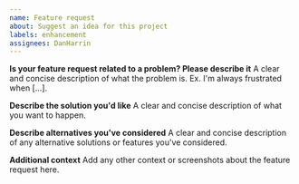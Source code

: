 ```yaml
---
name: Feature request
about: Suggest an idea for this project
labels: enhancement
assignees: DanHarrin
---
```


**Is your feature request related to a problem? Please describe it**
A clear and concise description of what the problem is. Ex. I'm always frustrated when [...].

**Describe the solution you'd like**
A clear and concise description of what you want to happen.

**Describe alternatives you've considered**
A clear and concise description of any alternative solutions or features you've considered.

**Additional context**
Add any other context or screenshots about the feature request here.
